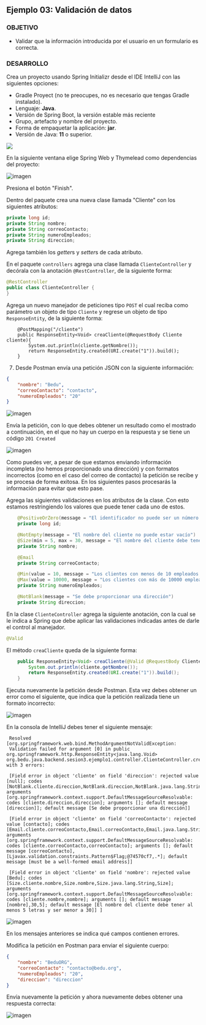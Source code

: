 ## Ejemplo 03: Validación de datos

### OBJETIVO

- Validar que la información introducida por el usuario en un formulario es correcta.


### DESARROLLO

Crea un proyecto usando Spring Initializr desde el IDE IntelliJ con las siguientes opciones:

  - Gradle Proyect (no te preocupes, no es necesario que tengas Gradle instalado).
  - Lenguaje: **Java**.
  - Versión de Spring Boot, la versión estable más reciente
  - Grupo, artefacto y nombre del proyecto.
  - Forma de empaquetar la aplicación: **jar**.
  - Versión de Java: **11** o superior.

![](img/img_01.png)

En la siguiente ventana elige Spring Web y Thymelead como dependencias del proyecto:

![imagen](img/img_02.png)
 
Presiona el botón "Finish".

Dentro del paquete crea una nueva clase llamada "Cliente" con los siguientes atributos:

```java
private long id;
private String nombre;
private String correoContacto;
private String numeroEmpleados;
private String direccion;
```

Agrega también los *getter*s y *setter*s de cada atributo.

En el paquete `controllers` agrega una clase llamada `ClienteController` y decórala con la anotación `@RestController`, de la siguiente forma:

```java
@RestController
public class ClienteController {
}
```

Agrega un nuevo manejador de peticiones tipo `POST` el cual reciba como parámetro un objeto de tipo `Cliente` y regrese un objeto de tipo `ResponseEntity`, de la siguiente forma:

```
    @PostMapping("/cliente")
    public ResponseEntity<Void> creaCliente(@RequestBody Cliente cliente){
        System.out.println(cliente.getNombre());
        return ResponseEntity.created(URI.create("1")).build();
    }
```

7. Desde Postman envía una petición JSON con la siguiente información:

```json
{
    "nombre": "Bedu",
    "correoContacto": "contacto",
    "numeroEmpleados": "20"
}
```

![imagen](img/img_03.png)


Envía la petición, con lo que debes obtener un resultado como el mostrado a continuación, en el que no hay un cuerpo en la respuesta y se tiene un código `201 Created`

![imagen](img/img_04.png)

Como puedes ver, a pesar de que estamos enviando información incompleta (no hemos proporcionado una dirección) y con formatos incorrectos (como en el caso del correo de contacto) la petición se recibe y se procesa de forma exitosa. En los siguientes pasos procesarás la información para evitar que esto pase.

Agrega las siguientes validaciones en los atributos de la clase. Con esto estamos restringiendo los valores que puede tener cada uno de estos.

```java
    @PositiveOrZero(message = "El identificador no puede ser un número negativo")
    private long id;

    @NotEmpty(message = "El nombre del cliente no puede estar vacío")
    @Size(min = 5, max = 30, message = "El nombre del cliente debe tener al menos 5 letras y ser menor a 30")
    private String nombre;

    @Email
    private String correoContacto;

    @Min(value = 10, message = "Los clientes con menos de 10 empleados no son válidos")
    @Max(value = 10000, message = "Los clientes con más de 10000 empleados no son válidos")
    private String numeroEmpleados;

    @NotBlank(message = "Se debe proporcionar una dirección")
    private String direccion;
```

En la clase `ClienteController` agrega la siguiente anotación, con la cual se le indica a Spring que debe aplicar las validaciones indicadas antes de darle el control al manejador. 

```java
@Valid
```

El método `creaCliente` queda de la siguiente forma:

```java
    public ResponseEntity<Void> creaCliente(@Valid @RequestBody Cliente cliente){
        System.out.println(cliente.getNombre());
        return ResponseEntity.created(URI.create("1")).build();
    }
```

Ejecuta nuevamente la petición desde Postman. Esta vez debes obtener un error como el siguiente, que indica que la petición realizada tiene un formato incorrecto:

![imagen](img/img_05.png)

En la consola de IntelliJ debes tener el siguiente mensaje:

```
 Resolved [org.springframework.web.bind.MethodArgumentNotValidException: 
 Validation failed for argument [0] in public org.springframework.http.ResponseEntity<java.lang.Void> org.bedu.java.backend.sesion3.ejemplo1.controller.ClienteController.creaCliente(org.bedu.java.backend.sesion3.ejemplo1.model.Cliente) with 3 errors: 
 
 [Field error in object 'cliente' on field 'direccion': rejected value [null]; codes [NotBlank.cliente.direccion,NotBlank.direccion,NotBlank.java.lang.String,NotBlank]; arguments [org.springframework.context.support.DefaultMessageSourceResolvable: codes [cliente.direccion,direccion]; arguments []; default message [direccion]]; default message [Se debe proporcionar una dirección]] 
 
 [Field error in object 'cliente' on field 'correoContacto': rejected value [contacto]; codes [Email.cliente.correoContacto,Email.correoContacto,Email.java.lang.String,Email]; arguments [org.springframework.context.support.DefaultMessageSourceResolvable: codes [cliente.correoContacto,correoContacto]; arguments []; default message [correoContacto],[Ljavax.validation.constraints.Pattern$Flag;@74570cf7,.*]; default message [must be a well-formed email address]] 
 
 [Field error in object 'cliente' on field 'nombre': rejected value [Bedu]; codes [Size.cliente.nombre,Size.nombre,Size.java.lang.String,Size]; arguments [org.springframework.context.support.DefaultMessageSourceResolvable: codes [cliente.nombre,nombre]; arguments []; default message [nombre],30,5]; default message [El nombre del cliente debe tener al menos 5 letras y ser menor a 30]] ]

```
![imagen](img/img_06.png)

En los mensajes anteriores se indica qué campos contienen errores.

Modifica la petición en Postman para enviar el siguiente cuerpo:

```json
{
    "nombre": "BeduORG",
    "correoContacto": "contacto@bedu.org",
    "numeroEmpleados": "20",
    "direccion": "direccion"
}
```

Envía nuevamente la petición y ahora nuevamente debes obtener una respuesta correcta:

![imagen](img/img_07.png)
